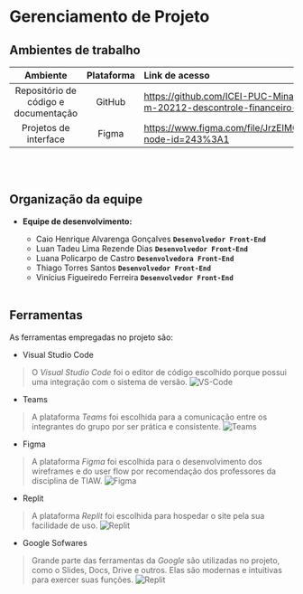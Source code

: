 # Gerenciamento de Projeto
## Ambientes de trabalho
|Ambiente|Plataforma|Link de acesso|
|:--------:|:----------:|:--------------|
|Repositório de código e documentação|GitHub|https://github.com/ICEI-PUC-Minas-PMGCC-TI/tiaw-pmg-cc-m-20212-descontrole-financeiro-2
|Projetos de interface|Figma|https://www.figma.com/file/JrzEIMCcyWlQ0vveJPtSdR/Wireframe?node-id=243%3A1

<br></br>

## Organização da equipe
* **Equipe de desenvolvimento:**

  * Caio Henrique Alvarenga Gonçalves **`Desenvolvedor Front-End`**
  * Luan Tadeu Lima Rezende Dias **`Desenvolvedor Front-End`**
  * Luana Policarpo de Castro **`Desenvolvedora Front-End`**
  * Thiago Torres Santos **`Desenvolvedor Front-End`**
  * Vinícius Figueiredo Ferreira **`Desenvolvedor Front-End`**
<br></br>

## Ferramentas

As ferramentas empregadas no projeto são:

- Visual Studio Code
> O *Visual Studio Code* foi o editor de código escolhido porque possui uma integração com o
sistema de versão.
![VS-Code](imagens/vscode.png)
- Teams
> A plataforma *Teams* foi escolhida para a comunicação entre os integrantes do grupo por ser prática e consistente.
![Teams](imagens/teams.png)
- Figma
> A plataforma *Figma* foi escolhida para o desenvolvimento dos wireframes e do user flow por recomendação dos professores da disciplina de TIAW.
![Figma](imagens/figma.png)
- Replit
> A plataforma *Replit* foi escolhida para hospedar o site pela sua facilidade de uso.
![Replit](imagens/replit.png)
- Google Sofwares
> Grande parte das ferramentas da *Google* são utilizadas no projeto, como o Slides, Docs, Drive e outros. Elas são modernas e intuitivas para exercer suas funções.
![Replit](imagens/google.png)
